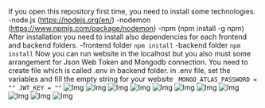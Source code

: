 If you open this repository first time, you need to install some technologies.
    -node.js (https://nodejs.org/en/)
    -nodemon (https://www.npmjs.com/package/nodemon)
    -npm (npm install -g npm)
After installation you need to install also dependencies for each frontend and backend folders.
    -frontend folder 
        ```
            npm install
        ```
    -backend folder
        ```
            npm install
        ```
Now you can run website in the localhost but you also must some arrangement for Json Web Token and Mongodb connection.
    You need to create file which is called .env in backend folder.
        in .env file, set the variables and fill the empty string for your website 
            ``` 
                MONGO_ATLAS_PASSWORD = ""
                JWT_KEY = ""
            ```
![Img](/img.png)
![Img](/img2.png)
![Img](/img3.png)
![Img](/img4.png)
![Img](/img5.png)
![Img](/img6.png)
![Img](/img7.png)
![Img](/img8.png)
![Img](/img9.png)
![Img](/img10.png)
![Img](/img11.png)